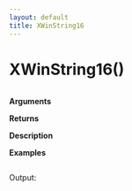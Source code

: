 ```yaml
---
layout: default
title: XWinString16
---
```


# XWinString16()

``` c

```

**Arguments**

**Returns**

**Description**

**Examples**

``` c

```

Output:

```

```
